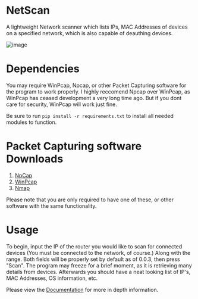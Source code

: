 # NetScan
A lightweight Network scanner which lists IPs, MAC Addresses of devices on a specified network, which is also capable of deauthing devices.

![image](https://github.com/babylard/NetScan/assets/75695872/5ec60a6f-acdf-4ef7-a6ea-ec1ee3adf62e)

# Dependencies
You may require WinPcap, Npcap, or other Packet Capturing software for the program to work properly. I highly reccomend Npcap over WinPcap, as WinPcap has ceased development a very long time ago. But if you dont care for security, WinPcap will work just fine.

Be sure to run `pip install -r requirements.txt` to install all needed modules to function.

# Packet Capturing software Downloads

1.    [NpCap](https://npcap.com/#download)
2.    [WinPcap](https://www.winpcap.org/install/default.htm)
3.    [Nmap](https://nmap.org/download.html)

Please note that you are only required to have one of these, or other software with the same functionality.

# Usage
To begin, input the IP of the router you would like to scan for connected devices (You must be connected to the network, of course.) Along with the range. 
Both fields will be properly set by default as of 0.0.3, then press "Scan".
The program may freeze for a brief moment, as it is retrieving many details from devices. Afterwards you should have a neat looking list of IP's, MAC Addresses, OS information, etc.



Please view the [Documentation](https://github.com/babylard/NetScan/blob/main/Documentation/docs.ipynb) for more in depth information.
